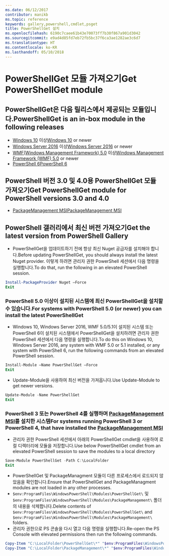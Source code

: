```yaml
---
ms.date: 06/12/2017
contributor: manikb
ms.topic: reference
keywords: gallery,powershell,cmdlet,psget
title: PowerShellGet 설치
ms.openlocfilehash: 6190c7caee61b43e70073ff7b30f867a901d3042
ms.sourcegitcommit: e9ad4d85fd7eb72fb5bc37f6ca3ae1282ae3c6d7
ms.translationtype: HT
ms.contentlocale: ko-KR
ms.lasthandoff: 05/10/2018
---
```

# <a name="get-powershellget-module"></a><span data-ttu-id="4f658-103">PowerShellGet 모듈 가져오기</span><span class="sxs-lookup"><span data-stu-id="4f658-103">Get PowerShellGet module</span></span>

## <a name="powershellget-is-an-in-box-module-in-the-following-releases"></a><span data-ttu-id="4f658-104">PowerShellGet은 다음 릴리스에서 제공되는 모듈입니다.</span><span class="sxs-lookup"><span data-stu-id="4f658-104">PowerShellGet is an in-box module in the following releases</span></span>

- <span data-ttu-id="4f658-105">[Windows 10](https://www.microsoft.com/windows/get-windows-10) 이상</span><span class="sxs-lookup"><span data-stu-id="4f658-105">[Windows 10](https://www.microsoft.com/windows/get-windows-10) or newer</span></span>
- <span data-ttu-id="4f658-106">[Windows Server 2016](https://technet.microsoft.com/windows-server-docs/get-started/windows-server-2016) 이상</span><span class="sxs-lookup"><span data-stu-id="4f658-106">[Windows Server 2016](https://technet.microsoft.com/windows-server-docs/get-started/windows-server-2016) or newer</span></span>
- <span data-ttu-id="4f658-107">[WMF(Windows Management Framework) 5.0](https://www.microsoft.com/download/details.aspx?id=50395) 이상</span><span class="sxs-lookup"><span data-stu-id="4f658-107">[Windows Management Framework (WMF) 5.0](https://www.microsoft.com/download/details.aspx?id=50395) or newer</span></span>
- [<span data-ttu-id="4f658-108">PowerShell 6</span><span class="sxs-lookup"><span data-stu-id="4f658-108">PowerShell 6</span></span>](https://github.com/PowerShell/PowerShell/releases)

## <a name="get-powershellget-module-for-powershell-versions-30-and-40"></a><span data-ttu-id="4f658-109">PowerShell 버전 3.0 및 4.0용 PowerShellGet 모듈 가져오기</span><span class="sxs-lookup"><span data-stu-id="4f658-109">Get PowerShellGet module for PowerShell versions 3.0 and 4.0</span></span>

- [<span data-ttu-id="4f658-110">PackageManagement MSI</span><span class="sxs-lookup"><span data-stu-id="4f658-110">PackageManagement MSI</span></span>](http://go.microsoft.com/fwlink/?LinkID=746217&clcid=0x409)

## <a name="get-the-latest-version-from-powershell-gallery"></a><span data-ttu-id="4f658-111">PowerShell 갤러리에서 최신 버전 가져오기</span><span class="sxs-lookup"><span data-stu-id="4f658-111">Get the latest version from PowerShell Gallery</span></span>

- <span data-ttu-id="4f658-112">PowerShellGet을 업데이트하기 전에 항상 최신 Nuget 공급자를 설치해야 합니다.</span><span class="sxs-lookup"><span data-stu-id="4f658-112">Before updating PowerShellGet, you should always install the latest Nuget provider.</span></span> <span data-ttu-id="4f658-113">이렇게 하려면 관리자 권한 PowerShell 세션에서 다음 명령을 실행합니다.</span><span class="sxs-lookup"><span data-stu-id="4f658-113">To do that, run the following in an elevated PowerShell session.</span></span>

```powershell
Install-PackageProvider Nuget –Force
Exit
```

### <a name="for-systems-with-powershell-50-or-newer-you-can-install-the-latest-powershellget"></a><span data-ttu-id="4f658-114">PowerShell 5.0 이상이 설치된 시스템에 최신 PowerShellGet을 설치할 수 있습니다.</span><span class="sxs-lookup"><span data-stu-id="4f658-114">For systems with PowerShell 5.0 (or newer) you can install the latest PowerShellGet</span></span>

- <span data-ttu-id="4f658-115">Windows 10, Windows Server 2016, WMF 5.0/5.1이 설치된 시스템 또는 PowerShell 6이 설치된 시스템에서 PowerShellGet을 설치하려면 관리자 권한 PowerShell 세션에서 다음 명령을 실행합니다.</span><span class="sxs-lookup"><span data-stu-id="4f658-115">To do this on Windows 10, Windows Server 2016, any system with WMF 5.0 or 5.1 installed, or any system with PowerShell 6, run the following commands from an elevated PowerShell session.</span></span>

```powershell
Install-Module –Name PowerShellGet –Force
Exit
```

- <span data-ttu-id="4f658-116">Update-Module을 사용하여 최신 버전을 가져옵니다.</span><span class="sxs-lookup"><span data-stu-id="4f658-116">Use Update-Module to get newer versions.</span></span>

```powershell
Update-Module -Name PowerShellGet
Exit
```

### <a name="for-systems-running-powershell-3-or-powershell-4-that-have-installed-the-packagemanagement-msihttpgomicrosoftcomfwlinklinkid746217clcid0x409"></a><span data-ttu-id="4f658-117">PowerShell 3 또는 PowerShell 4를 실행하며 [PackageManagement MSI](http://go.microsoft.com/fwlink/?LinkID=746217&clcid=0x409)를 설치한 시스템</span><span class="sxs-lookup"><span data-stu-id="4f658-117">For systems running PowerShell 3 or PowerShell 4, that have installed the [PackageManagement MSI](http://go.microsoft.com/fwlink/?LinkID=746217&clcid=0x409)</span></span>

- <span data-ttu-id="4f658-118">관리자 권한 PowerShell 세션에서 아래의 PowerShellGet cmdlet을 사용하여 로컬 디렉터리에 모듈을 저장합니다.</span><span class="sxs-lookup"><span data-stu-id="4f658-118">Use below PowerShellGet cmdlet from an elevated PowerShell session to save the modules to a local directory</span></span>

```powershell
Save-Module PowerShellGet -Path C:\LocalFolder
Exit
```

- <span data-ttu-id="4f658-119">PowerShellGet 및 PackageManagment 모듈이 다른 프로세스에서 로드되지 않았음을 확인합니다.</span><span class="sxs-lookup"><span data-stu-id="4f658-119">Ensure that PowerShellGet and PackageManagment modules are not loaded in any other processes.</span></span>
- <span data-ttu-id="4f658-120">`$env:ProgramFiles\WindowsPowerShell\Modules\PowerShellGet\` 및 `$env:ProgramFiles\WindowsPowerShell\Modules\PackageManagement\` 폴더의 내용을 삭제합니다.</span><span class="sxs-lookup"><span data-stu-id="4f658-120">Delete contents of `$env:ProgramFiles\WindowsPowerShell\Modules\PowerShellGet\` and  `$env:ProgramFiles\WindowsPowerShell\Modules\PackageManagement\` folders.</span></span>
- <span data-ttu-id="4f658-121">관리자 권한으로 PS 콘솔을 다시 열고 다음 명령을 실행합니다.</span><span class="sxs-lookup"><span data-stu-id="4f658-121">Re-open the PS Console with elevated permissions then run the following commands.</span></span>

```powershell
Copy-Item "C:\LocalFolder\PowerShellGet\*" "$env:ProgramFiles\WindowsPowerShell\Modules\PowerShellGet\" -Recurse -Force
Copy-Item "C:\LocalFolder\PackageManagement\*" "$env:ProgramFiles\WindowsPowerShell\Modules\PackageManagement\" -Recurse -Force
```